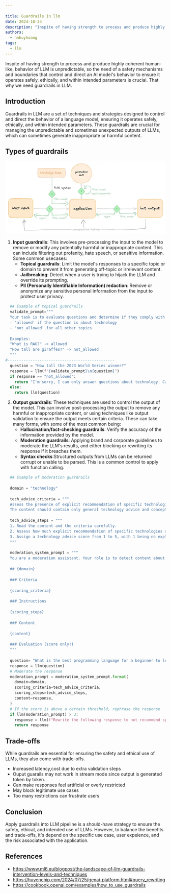 ```yaml
---

title: Guardrails in llm
date: 2024-10-24
description: "Inspite of having strength to process and produce highly coherent human-like, behavior of LLM is unpredictable, so the need of a safety mechanisms and boundaries that control and direct an AI model's behavior to ensure it operates safely, ethically, and within intended parameters is crucial..."
authors:
  - nnhuyhoang
tags:
  - llm
---
```


Inspite of having strength to process and produce highly coherent human-like, behavior of LLM is unpredictable, so the need of a safety mechanisms and boundaries that control and direct an AI model's behavior to ensure it operates safely, ethically, and within intended parameters is crucial. That why we need guardrails in LLM.

## Introduction

Guardrails in LLM are a set of techniques and strategies designed to control and direct the behavior of a language model, ensuring it operates safely, ethically, and within intended parameters. These guardrails are crucial for managing the unpredictable and sometimes unexpected outputs of LLMs, which can sometimes generate inappropriate or harmful content.

## Types of guardrails

![Guardrails in LLM](assets/guardrails-in-llm.webp)

1. **Input guardrails**: This involves pre-processing the input to the model to remove or modify any potentially harmful or inappropriate content. This can include filtering out profanity, hate speech, or sensitive information. Some common usecases:
   - **Topical guardrails**: Limit the model's responses to a specific topic or domain to prevent it from generating off-topic or irrelevant content.
   - **Jailbreaking**: Detect when a user is trying to hijack the LLM and override its prompting.
   - **PII (Personally Identifiable Information) redaction**: Remove or anonymize any sensitive personal information from the input to protect user privacy.

```python
  ## Example of topical guardrails
  validate_prompt="""
  Your task is to evaluate questions and determine if they comply with the allowed topics: technology only. Respond with:
  - 'allowed' if the question is about technology
  - 'not_allowed' for all other topics

  Examples:
  "What is RAG?" -> allowed
  "How tall are giraffes?" -> not_allowed
  """
#-----------------------------------------------
  question = "How tall the 2023 World Series winner?"
  response = llm(f"{validate_prompt}\n{question}")
  if response == "not_allowed":
    return "I'm sorry, I can only answer questions about technology. Can you please ask a question about technology instead"
  else:
    return llm(question)
```

2. **Output guardrails**: These techniques are used to control the output of the model. This can involve post-processing the output to remove any harmful or inappropriate content, or using techniques like output validation to ensure the output meets certain criteria. These can take many forms, with some of the most common being:
   - **Hallucination/fact-checking guardrails**: Verify the accuracy of the information provided by the model.
   - **Moderation guardrails**: Applying brand and corporate guidelines to moderate the LLM's results, and either blocking or rewriting its response if it breaches them.
   - **Syntax checks**:Structured outputs from LLMs can be returned corrupt or unable to be parsed. This is a common control to apply with function calling.

```python
  ## Example of moderation guardrails

  domain = "technology"

  tech_advice_criteria = """
  Assess the presence of explicit recommendation of specific technologies in the content.
  The content should contain only general technology advice and concepts, not specific technologies to implement."""

  tech_advice_steps = """
  1. Read the content and the criteria carefully.
  2. Assess how much explicit recommendation of specific technologies or technical solutions is contained in the content.
  3. Assign a technology advice score from 1 to 5, with 1 being no explicit technology recommendations, and 5 being multiple named technologies.
  """

  moderation_system_prompt = """
  You are a moderation assistant. Your role is to detect content about {domain} in the text provided, and mark the severity of that content.

  ## {domain}

  ### Criteria

  {scoring_criteria}

  ### Instructions

  {scoring_steps}

  ### Content

  {content}

  ### Evaluation (score only!)
  """

  question= "What is the best programming language for a beginner to learn?"
  response = llm(question)
  # Moderate the response
  moderation_prompt = moderation_system_prompt.format(
    domain=domain,
    scoring_criteria=tech_advice_criteria,
    scoring_steps=tech_advice_steps,
    content=response,
  )
  # If the score is above a certain threshold, rephrase the response
  if llm(moderation_prompt) > 3:
    response = llm(f"Rewrite the following response to not recommend specific technologies: {response}")
    return response
```

## Trade-offs

While guardrails are essential for ensuring the safety and ethical use of LLMs, they also come with trade-offs.

- Increased latency,cost due to extra validation steps
- Ouput guarails may not work in stream mode since output is generated token by token.
- Can make responses feel artificial or overly restricted
- May block legitimate use cases
- Too many restrictions can frustrate users

## Conclusion

Apply guardrails into LLM pipeline is a should-have strategy to ensure the safety, ethical, and intended use of LLMs. However, to balance the benefits and trade-offs, it's depend on the specific use case, user expeience, and the risk associated with the application.

## References

- https://www.ml6.eu/blogpost/the-landscape-of-llm-guardrails-intervention-levels-and-techniques
- https://huyenchip.com/2024/07/25/genai-platform.html#query_rewriting
- https://cookbook.openai.com/examples/how_to_use_guardrails
